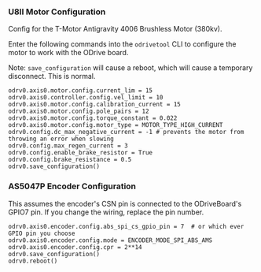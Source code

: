 ### U8II Motor Configuration
Config for the T-Motor Antigravity 4006 Brushless Motor (380kv).

Enter the following commands into the `odrivetool` CLI to configure the motor to work with the ODrive board.

Note: `save_configuration` will cause a reboot, which will cause a temporary disconnect. This is normal.

```
odrv0.axis0.motor.config.current_lim = 15
odrv0.axis0.controller.config.vel_limit = 10
odrv0.axis0.motor.config.calibration_current = 15
odrv0.axis0.motor.config.pole_pairs = 12
odrv0.axis0.motor.config.torque_constant = 0.022
odrv0.axis0.motor.config.motor_type = MOTOR_TYPE_HIGH_CURRENT
odrv0.config.dc_max_negative_current = -1 # prevents the motor from throwing an error when slowing
odrv0.config.max_regen_current = 3
odrv0.config.enable_brake_resistor = True
odrv0.config.brake_resistance = 0.5
odrv0.save_configuration()
```

### AS5047P Encoder Configuration
This assumes the encoder's CSN pin is connected to the ODriveBoard's GPIO7 pin. If you change the wiring, replace the pin number.
```
odrv0.axis0.encoder.config.abs_spi_cs_gpio_pin = 7  # or which ever GPIO pin you choose
odrv0.axis0.encoder.config.mode = ENCODER_MODE_SPI_ABS_AMS
odrv0.axis0.encoder.config.cpr = 2**14
odrv0.save_configuration()
odrv0.reboot()
```
